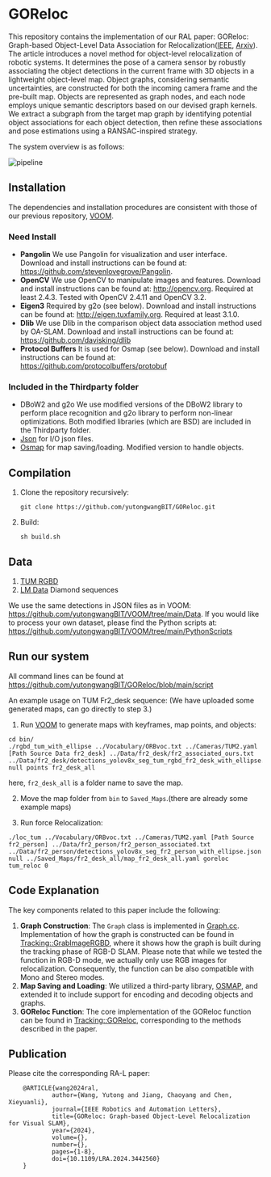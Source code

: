 # GOReloc
This repository contains the implementation of our RAL paper: GOReloc: Graph-based Object-Level Data Association for Relocalization([IEEE](https://ieeexplore.ieee.org/document/10634741), [Arxiv](http://arxiv.org/abs/2408.07917)). The article introduces a novel method for object-level relocalization of robotic systems. It determines the pose of a camera sensor by robustly associating the object detections in the current frame with 3D objects in a lightweight object-level map. Object graphs, considering semantic uncertainties, are constructed for both the incoming camera frame and the pre-built map. Objects are represented as graph nodes, and each node employs unique semantic descriptors based on our devised graph kernels. We extract a subgraph from the target map graph by identifying potential object associations for each object detection, then refine these associations and pose estimations using a RANSAC-inspired strategy.

The system overview is as follows:

![pipeline](https://github.com/user-attachments/assets/b4631b04-7804-413a-8d92-6c7c9429a530)


## Installation
The dependencies and installation procedures are consistent with those of our previous repository, [VOOM](https://github.com/yutongwangBIT/VOOM).
### Need Install
- **Pangolin**
We use Pangolin for visualization and user interface. Download and install instructions can be found at: https://github.com/stevenlovegrove/Pangolin.
- **OpenCV**
We use OpenCV to manipulate images and features. Download and install instructions can be found at: http://opencv.org. Required at least 2.4.3. Tested with OpenCV 2.4.11 and OpenCV 3.2.
- **Eigen3**
Required by g2o (see below). Download and install instructions can be found at: http://eigen.tuxfamily.org. Required at least 3.1.0.
- **Dlib**
We use Dlib in the comparison object data association method used by OA-SLAM. Download and install instructions can be found at: https://github.com/davisking/dlib
- **Protocol Buffers**
It is used for Osmap (see below). Download and install instructions can be found at: https://github.com/protocolbuffers/protobuf

### Included in the Thirdparty folder
- DBoW2 and g2o 
We use modified versions of the DBoW2 library to perform place recognition and g2o library to perform non-linear optimizations. Both modified libraries (which are BSD) are included in the Thirdparty folder.
- [Json](https://github.com/nlohmann/json) for I/O json files.
- [Osmap](https://github.com/AlejandroSilvestri/osmap) for map saving/loading. Modified version to handle objects.

## Compilation

1. Clone the repository recursively:

    ```git clone https://github.com/yutongwangBIT/GOReloc.git```
3. Build:
 
   ```sh build.sh```

## Data
1. [TUM RGBD](https://cvg.cit.tum.de/data/datasets/rgbd-dataset/download)
2. [LM Data](https://peringlab.org/lmdata/) Diamond sequences

We use the same detections in JSON files as in VOOM: https://github.com/yutongwangBIT/VOOM/tree/main/Data. If you would like to process your own dataset, please find the Python scripts at: https://github.com/yutongwangBIT/VOOM/tree/main/PythonScripts


   
## Run our system
All command lines can be found at https://github.com/yutongwangBIT/GOReloc/blob/main/script

An example usage on TUM Fr2_desk sequence: (We have uploaded some generated maps, can go directly to step 3.)
1. Run [VOOM](https://github.com/yutongwangBIT/VOOM) to generate maps with keyframes, map points, and objects: 
```
cd bin/
./rgbd_tum_with_ellipse ../Vocabulary/ORBvoc.txt ../Cameras/TUM2.yaml [Path Source Data fr2_desk] ../Data/fr2_desk/fr2_associated_ours.txt ../Data/fr2_desk/detections_yolov8x_seg_tum_rgbd_fr2_desk_with_ellipse.json null points fr2_desk_all
```
here, `fr2_desk_all` is a folder name to save the map.

2. Move the map folder from `bin` to `Saved_Maps`.(there are already some example maps)

3. Run force Relocalization:
```
./loc_tum ../Vocabulary/ORBvoc.txt ../Cameras/TUM2.yaml [Path Source fr2_person] ../Data/fr2_person/fr2_person_associated.txt ../Data/fr2_person/detections_yolov8x_seg_fr2_person_with_ellipse.json null ../Saved_Maps/fr2_desk_all/map_fr2_desk_all.yaml goreloc tum_reloc 0
```

## Code Explanation 
The key components related to this paper include the following:
1. **Graph Construction**: The `Graph` class is implemented in [Graph.cc](https://github.com/yutongwangBIT/GOReloc/blob/main/src/Graph.cc). Implementation of how the graph is constructed can be found in [Tracking::GrabImageRGBD](https://github.com/yutongwangBIT/GOReloc/blob/c87f7a0a6c3c2ca0a2db96b99bdd98f80becd31f/src/Tracking.cc#L370C5-L399C52), where it shows how the graph is built during the tracking phase of RGB-D SLAM. Please note that while we tested the function in RGB-D mode, we actually only use RGB images for relocalization. Consequently, the function can be also compatible with Mono and Stereo modes.
2. **Map Saving and Loading**: We utilized a third-party library, [OSMAP](https://github.com/AlejandroSilvestri/osmap), and extended it to include support for encoding and decoding objects and graphs.
3. **GOReloc Function**: The core implementation of the GOReloc function can be found in [Tracking::GOReloc](https://github.com/yutongwangBIT/GOReloc/blob/c87f7a0a6c3c2ca0a2db96b99bdd98f80becd31f/src/Tracking.cc#L2360C1-L2360C26), corresponding to the methods described in the paper.

## Publication
Please cite the corresponding RA-L paper:

	    @ARTICLE{wang2024ral,
                author={Wang, Yutong and Jiang, Chaoyang and Chen, Xieyuanli},
                journal={IEEE Robotics and Automation Letters}, 
                title={GOReloc: Graph-based Object-Level Relocalization for Visual SLAM}, 
                year={2024},
                volume={},
                number={},
                pages={1-8},
                doi={10.1109/LRA.2024.3442560}
	    }
